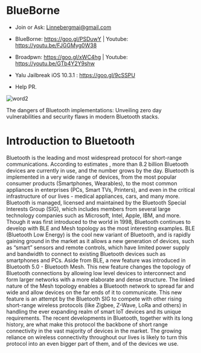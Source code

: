# BlueBorne

- Join or Ask: Linnebergmai@gmail.com
- BlueBorne: https://goo.gl/PSDuwY   | Youtube: https://youtu.be/FJGGMyg0W38
- Broadpwn: https://goo.gl/xWC4hg    | Youtube: https://youtu.be/GTb4Y2Y9shw
- Yalu Jailbreak iOS 10.3.1 : https://goo.gl/9cSSPU 
 
- Help PR.

![word2](https://user-images.githubusercontent.com/29992468/30438842-eccc0940-997a-11e7-9869-eb6c53161af2.png)

The   dangers   of   Bluetooth   implementations:   Unveiling   zero   day vulnerabilities   and   security   flaws   in   modern   Bluetooth   stacks.


# Introduction   to   Bluetooth

Bluetooth   is   the   leading   and   most   widespread   protocol   for   short-range   communications. According   to    estimates ,   more   than   8.2   billion   Bluetooth   devices   are   currently   in   use,   and   the number   grows   by   the   day.   Bluetooth   is   implemented   in   a   very   wide   range   of   devices,   from   the most   popular   consumer   products   (Smartphones,   Wearables),   to   the   most   common   appliances   in enterprises   (PCs,   Smart   TVs,   Printers),   and   even   in   the   critical   infrastructure   of   our   lives   -   medical appliances,   cars,   and   many   more.   Bluetooth   is   managed,   licensed   and   maintained   by   the Bluetooth   Special   Interests   Group   (SIG),   which   includes   members   from   several   large   technology companies   such   as   Microsoft,   Intel,   Apple,   IBM,   and   more.
Though   it   was   first   introduced   to   the   world   in   1998,   Bluetooth   continues   to   develop   with   BLE   and Mesh   topology   as   the   most   interesting   examples.   BLE   (Bluetooth   Low   Energy)   is   the   cool   new variant   of   Bluetooth,   and   is   rapidly   gaining   ground   in   the   market   as   it   allows   a   new   generation   of devices,   such   as   “smart”   sensors   and   remote   controls,   which   have   limited   power   supply   and bandwidth   to   connect   to   existing   Bluetooth   devices   such   as   smartphones   and   PCs.   Aside   from BLE,   a   new   feature   was   introduced   in   Bluetooth   5.0   -   Bluetooth   Mesh.   This   new   feature   changes the   topology   of   Bluetooth   connections   by   allowing   low   level   devices   to   interconnect   and   form larger   networks   with   a   more   elaborate   and   dense   structure.   The   linked   nature   of   the   Mesh topology   enables   a   Bluetooth   network   to   spread   far   and   wide   and   allow   devices   on   the   far   ends of   it   to   communicate.   This   new   feature   is   an   attempt   by   the   Bluetooth   SIG   to   compete   with   other rising   short-range   wireless   protocols   (like   Zigbee,   Z-Wave,   LoRa   and   others)   in   handling   the   ever expanding   realm   of   smart   IoT   devices   and   its   unique   requirements.
The   recent   developments   in   Bluetooth,   together   with   its   long   history,   are   what   make   this   protocol the   backbone   of   short   range   connectivity   in   the   vast   majority   of   devices   in   the   market.   The growing   reliance   on   wireless   connectivity   throughout   our   lives   is   likely   to   turn   this   protocol   into   an even   bigger   part   of   them,   and   of   the   devices   we   use.


